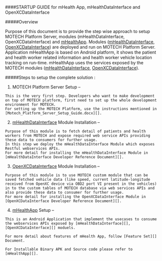 

####STARTUP GUIDE for mHealth App, mHealthDataInterface and OpenXCDataInterface


#####Overview

Purpose of this document is to provide the step wise approach to setup MOTECH Platform Server, modules (mHealthDataInterface, OpenXCDataInterface) and [mHealthApp][]. Modules ([mHealthDataInterface][], [OpenXCDataInterface][]) are deployed and run on MOTECH Platform Server. Application mHealthApp is based on Android platform, it shows the patient and health worker related information and health worker vehicle location tracking on run-time. mHealthApp uses the services exposed by the MOTECH modules ([mHealthDataInterface][], [OpenXCDataInterface][]).

#####Steps to setup the complete solution :

  1. MOTECH Platform Server Setup – 
  
    This is the very first step. Developers who want to make development on top of MOTECH platform, first need to set up the whole development environment for MOTECH. 
    For setting up the MOTECH Platform, use the instructions mentioned in [Motech_Platform_Server_Setup_Guide.docx][].
  
  2. [mHealthDataInterface][] Module Installation – 
  
    Purpose of this module is to fetch detail of patients and health workers from MOTECH and expose required web service APIs providing these data to consumers for further usage.
    In this step we deploy the mHealthDataInterface Module which exposes Restful webservices APIs. 
    For more detail for installing the mHealthDataInterface Module in [mHealthDataInterface Developer Reference Document][].
 
  3. [OpenXCDataInterface][] Module Installation – 
  
    Purpose of this module is to use MOTECH custom module that can be saved fetched vehicle data (like speed, current latitude-longitude received from OpenXC device via OBD2 port VI present in the vehicles) in to the custom tables of MOTECH database via web services APIs and also provide these data to consumer for further usage.
    For more detail for installing the OpenXCDataInterface Module in [OpenXCDataInterface Developer Reference Document][].
  
  4. [mHealthApp][] Setup – 
  
    This is an Android Application that implement the usecases to consume the webservices APIs exposed by [mHealthDataInterface][], [OpenXCDataInterface][] moduels.
    
    For more detail about features of mHealth App, follow [Feature Set][] Document.
    
    For Installable Binary APK and Source code please refer to [mHealthApp][].

[Motech_Platform_Server_Setup_Guide.docx]:https://github.com/hclvipin/mHealthDataInterface/blob/master/docs/Motech_Platform_Server_Setup_Guide.docx
[mHealthDataInterface]:https://github.com/hclvipin/mHealthDataInterface
[OpenXCDataInterface]:https://github.com/hclvipin/OpenXCDataInterface
[mHealthApp]:https://github.com/hclvipin/mHealth-App
[mHealthDataInterface Developer Reference Document]:https://github.com/hclvipin/mHealthDataInterface/blob/master/docs/MOTECH_mHealthDataInterface_Developer_Reference_v2.docx
[OpenXCDataInterface Developer Reference Document]:https://github.com/hclvipin/OpenXCDataInterface/blob/master/docs/MOTECH_OpenXCDataInterface_Developer%20Reference.docx
[Feature Set]:docs/Ford_mHealth_Feature_Set.docx
